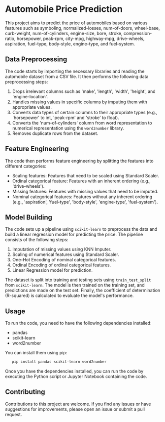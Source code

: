 # Automobile Price Prediction

This project aims to predict the price of automobiles based on various features such as symboling, normalized-losses, num-of-doors, wheel-base, curb-weight, num-of-cylinders, engine-size, bore, stroke, compression-ratio, horsepower, peak-rpm, city-mpg, highway-mpg, drive-wheels, aspiration, fuel-type, body-style, engine-type, and fuel-system.

## Data Preprocessing

The code starts by importing the necessary libraries and reading the automobile dataset from a CSV file. It then performs the following data preprocessing steps:

1. Drops irrelevant columns such as 'make', 'length', 'width', 'height', and 'engine-location'.
2. Handles missing values in specific columns by imputing them with appropriate values.
3. Converts data types of certain columns to their appropriate types (e.g., 'horsepower' to int, 'peak-rpm' and 'stroke' to float).
4. Converts the 'num-of-cylinders' column from word representation to numerical representation using the `word2number` library.
5. Removes duplicate rows from the dataset.

## Feature Engineering

The code then performs feature engineering by splitting the features into different categories:

- Scaling features: Features that need to be scaled using Standard Scaler.
- Ordinal categorical feature: Features with an inherent ordering (e.g., 'drive-wheels').
- Missing features: Features with missing values that need to be imputed.
- Nominal categorical features: Features without any inherent ordering (e.g., 'aspiration', 'fuel-type', 'body-style', 'engine-type', 'fuel-system').

## Model Building

The code sets up a pipeline using `scikit-learn` to preprocess the data and build a linear regression model for predicting the price. The pipeline consists of the following steps:

1. Imputation of missing values using KNN Imputer.
2. Scaling of numerical features using Standard Scaler.
3. One-Hot Encoding of nominal categorical features.
4. Ordinal Encoding of ordinal categorical features.
5. Linear Regression model for prediction.

The dataset is split into training and testing sets using `train_test_split` from `scikit-learn`. The model is then trained on the training set, and predictions are made on the test set. Finally, the coefficient of determination (R-squared) is calculated to evaluate the model's performance.

## Usage

To run the code, you need to have the following dependencies installed:

- pandas
- scikit-learn
- word2number

You can install them using pip:
 ```bash
    pip install pandas scikit-learn word2number
```
Once you have the dependencies installed, you can run the code by executing the Python script or Jupyter Notebook containing the code.

## Contributing

Contributions to this project are welcome. If you find any issues or have suggestions for improvements, please open an issue or submit a pull request.
